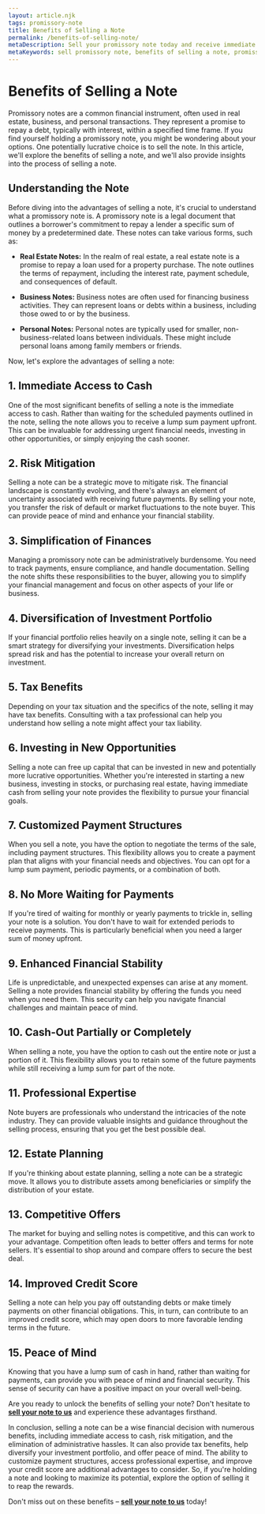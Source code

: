```yaml
---
layout: article.njk
tags: promissory-note
title: Benefits of Selling a Note
permalink: /benefits-of-selling-note/
metaDescription: Sell your promissory note today and receive immediate access to cash, mitigate risk, and simplify your finances. Learn about the many benefits of selling a note, including tax benefits, investment opportunities, and peace of mind.
metaKeywords: sell promissory note, benefits of selling a note, promissory note buyer, sell note for cash, sell a promissory note for cash
---
```


# Benefits of Selling a Note

Promissory notes are a common financial instrument, often used in real estate, business, and personal transactions. They represent a promise to repay a debt, typically with interest, within a specified time frame. If you find yourself holding a promissory note, you might be wondering about your options. One potentially lucrative choice is to sell the note. In this article, we'll explore the benefits of selling a note, and we'll also provide insights into the process of selling a note.

## Understanding the Note

Before diving into the advantages of selling a note, it's crucial to understand what a promissory note is. A promissory note is a legal document that outlines a borrower's commitment to repay a lender a specific sum of money by a predetermined date. These notes can take various forms, such as:

- **Real Estate Notes:** In the realm of real estate, a real estate note is a promise to repay a loan used for a property purchase. The note outlines the terms of repayment, including the interest rate, payment schedule, and consequences of default.

- **Business Notes:** Business notes are often used for financing business activities. They can represent loans or debts within a business, including those owed to or by the business.

- **Personal Notes:** Personal notes are typically used for smaller, non-business-related loans between individuals. These might include personal loans among family members or friends.

Now, let's explore the advantages of selling a note:

## 1. **Immediate Access to Cash**

One of the most significant benefits of selling a note is the immediate access to cash. Rather than waiting for the scheduled payments outlined in the note, selling the note allows you to receive a lump sum payment upfront. This can be invaluable for addressing urgent financial needs, investing in other opportunities, or simply enjoying the cash sooner.

## 2. **Risk Mitigation**

Selling a note can be a strategic move to mitigate risk. The financial landscape is constantly evolving, and there's always an element of uncertainty associated with receiving future payments. By selling your note, you transfer the risk of default or market fluctuations to the note buyer. This can provide peace of mind and enhance your financial stability.

## 3. **Simplification of Finances**

Managing a promissory note can be administratively burdensome. You need to track payments, ensure compliance, and handle documentation. Selling the note shifts these responsibilities to the buyer, allowing you to simplify your financial management and focus on other aspects of your life or business.

## 4. **Diversification of Investment Portfolio**

If your financial portfolio relies heavily on a single note, selling it can be a smart strategy for diversifying your investments. Diversification helps spread risk and has the potential to increase your overall return on investment.

## 5. **Tax Benefits**

Depending on your tax situation and the specifics of the note, selling it may have tax benefits. Consulting with a tax professional can help you understand how selling a note might affect your tax liability.

## 6. **Investing in New Opportunities**

Selling a note can free up capital that can be invested in new and potentially more lucrative opportunities. Whether you're interested in starting a new business, investing in stocks, or purchasing real estate, having immediate cash from selling your note provides the flexibility to pursue your financial goals.

## 7. **Customized Payment Structures**

When you sell a note, you have the option to negotiate the terms of the sale, including payment structures. This flexibility allows you to create a payment plan that aligns with your financial needs and objectives. You can opt for a lump sum payment, periodic payments, or a combination of both.

## 8. **No More Waiting for Payments**

If you're tired of waiting for monthly or yearly payments to trickle in, selling your note is a solution. You don't have to wait for extended periods to receive payments. This is particularly beneficial when you need a larger sum of money upfront.

## 9. **Enhanced Financial Stability**

Life is unpredictable, and unexpected expenses can arise at any moment. Selling a note provides financial stability by offering the funds you need when you need them. This security can help you navigate financial challenges and maintain peace of mind.

## 10. **Cash-Out Partially or Completely**

When selling a note, you have the option to cash out the entire note or just a portion of it. This flexibility allows you to retain some of the future payments while still receiving a lump sum for part of the note.

## 11. **Professional Expertise**

Note buyers are professionals who understand the intricacies of the note industry. They can provide valuable insights and guidance throughout the selling process, ensuring that you get the best possible deal.

## 12. **Estate Planning**

If you're thinking about estate planning, selling a note can be a strategic move. It allows you to distribute assets among beneficiaries or simplify the distribution of your estate.

## 13. **Competitive Offers**

The market for buying and selling notes is competitive, and this can work to your advantage. Competition often leads to better offers and terms for note sellers. It's essential to shop around and compare offers to secure the best deal.

## 14. **Improved Credit Score**

Selling a note can help you pay off outstanding debts or make timely payments on other financial obligations. This, in turn, can contribute to an improved credit score, which may open doors to more favorable lending terms in the future.

## 15. **Peace of Mind**

Knowing that you have a lump sum of cash in hand, rather than waiting for payments, can provide you with peace of mind and financial security. This sense of security can have a positive impact on your overall well-being.

Are you ready to unlock the benefits of selling your note? Don't hesitate to [**sell your note to us**](#CTA) and experience these advantages firsthand.

In conclusion, selling a note can be a wise financial decision with numerous benefits, including immediate access to cash, risk mitigation, and the elimination of administrative hassles. It can also provide tax benefits, help diversify your investment portfolio, and offer peace of mind. The ability to customize payment structures, access professional expertise, and improve your credit score are additional advantages to consider. So, if you're holding a note and looking to maximize its potential, explore the option of selling it to reap the rewards.

Don't miss out on these benefits – [**sell your note to us**](#CTA) today!